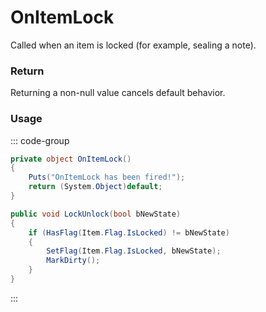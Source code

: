 <Badge type="danger" text="Carbon Compatible"/><Badge type="warning" text="Oxide Compatible"/>
# OnItemLock
Called when an item is locked (for example, sealing a note).
### Return
Returning a non-null value cancels default behavior.

### Usage
::: code-group
```csharp [Example]
private object OnItemLock()
{
	Puts("OnItemLock has been fired!");
	return (System.Object)default;
}
```
```csharp [Source — Assembly-CSharp @ Item]
public void LockUnlock(bool bNewState)
{
	if (HasFlag(Item.Flag.IsLocked) != bNewState)
	{
		SetFlag(Item.Flag.IsLocked, bNewState);
		MarkDirty();
	}
}

```
:::
